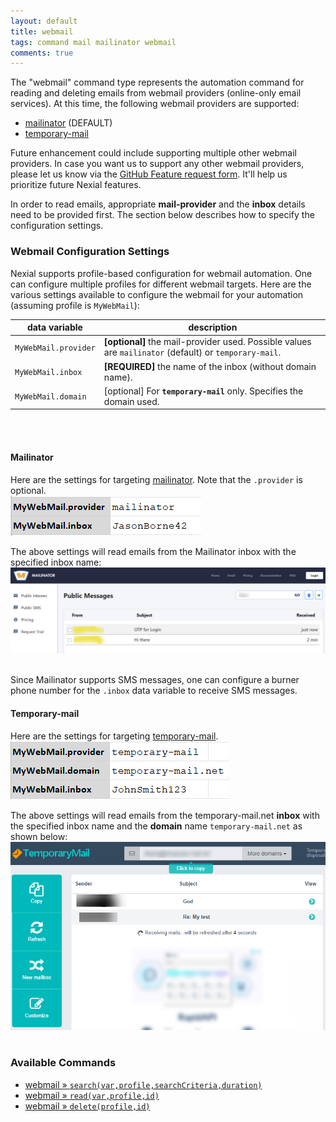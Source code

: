 ```yaml
---
layout: default
title: webmail
tags: command mail mailinator webmail
comments: true
---
```


The "webmail" command type represents the automation command for reading and deleting emails from webmail providers 
(online-only email services). At this time, the following webmail providers are supported:
- [mailinator](https://www.mailinator.com) (DEFAULT)
- [temporary-mail](https://www.temporary-mail.net)

Future enhancement could include supporting multiple other webmail providers. In case you want us to support any other 
webmail providers, please let us know via the [GitHub Feature request form](https://github.com/nexiality/nexial-core/issues/new?template=feature_request.md). 
It'll help us prioritize future Nexial features.

In order to read emails, appropriate **mail-provider** and the **inbox** details need to be provided first. The section 
below describes how to specify the configuration settings.


### Webmail Configuration Settings
Nexial supports profile-based configuration for webmail automation. One can configure multiple profiles for different
webmail targets. Here are the various settings available to configure the webmail for your automation (assuming profile 
is `MyWebMail`):

| data variable        | description                                                                                   |
| -------------------- | --------------------------------------------------------------------------------------------- |
| `MyWebMail.provider` | **[optional]** the mail-provider used. Possible values are `mailinator` (default) or `temporary-mail`.|
| `MyWebMail.inbox`    | **[REQUIRED]** the name of the inbox (without domain name). |
| `MyWebMail.domain`   | [optional] For **`temporary-mail`** only. Specifies the domain used. |

<br/>
<br/>

#### Mailinator
Here are the settings for targeting [mailinator](https://www.mailinator.com/). Note that the `.provider` is optional.
<br/>
![](image/webmail_01.png)
<br/>

The above settings will read emails from the Mailinator inbox with the specified inbox name:
![](image/webmail_02.png)
<br/>
<br/>

Since Mailinator supports SMS messages, one can configure a burner phone number for the `.inbox` data variable to 
receive SMS messages.


#### Temporary-mail
Here are the settings for targeting [temporary-mail](https://www.temporary-mail.net).
<br/>
![](image/webmail_03.png)
<br/>

The above settings will read emails from the temporary-mail.net **inbox** with the specified inbox name and the
**domain** name `temporary-mail.net` as shown below:
![](image/webmail_04.png)
<br/>
<br/>


### Available Commands
- [webmail &raquo; `search(var,profile,searchCriteria,duration)`](../webmail/search(var,profile,searchCriteria,duration))
- [webmail &raquo; `read(var,profile,id)`](../webmail/read(var,profile,id))
- [webmail &raquo; `delete(profile,id)`](../webmail/delete(profile,id))
